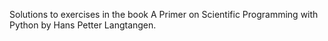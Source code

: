 Solutions to exercises in the book A Primer on Scientific Programming with Python by Hans Petter Langtangen.
